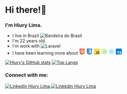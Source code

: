 # Hi there!👋

### I'm Hiury Lima.

- I live in Brazil <img src="https://user-images.githubusercontent.com/69491885/139614755-ff952115-89e5-4ff7-a687-32ccafc7a295.png" alt="Bandeira do Brasil" height="20" width="20"/>
- I'm 22 years old.
- I'm work with <img src="https://cdn.jsdelivr.net/gh/devicons/devicon/icons/laravel/laravel-plain.svg" alt="Laravel" height="20" width="20" />
- I have been learning more about <img src="https://raw.githubusercontent.com/devicons/devicon/master/icons/html5/html5-original.svg" alt="HTML5" height="20" width="20" style="max-width:100%;"> <img src="https://raw.githubusercontent.com/devicons/devicon/master/icons/css3/css3-original.svg" alt="CSS3" height="20" width="20" style="max-width:100%;"> <img src="https://raw.githubusercontent.com/devicons/devicon/master/icons/javascript/javascript-original.svg" alt="JavaScript" height="20" width="20" style="max-width:100%;"> <img src="https://raw.githubusercontent.com/devicons/devicon/master/icons/nodejs/nodejs-original.svg" alt="NodeJS" height="20" width="20" style="max-width:100%;"> <img src="https://raw.githubusercontent.com/devicons/devicon/master/icons/react/react-original.svg" alt="React" height="20" width="20" style="max-width:100%;"> <img src="https://raw.githubusercontent.com/devicons/devicon/master/icons/typescript/typescript-original.svg" alt="TypeScript" height="20" width="20" style="max-width:100%;">

[![Hiury's GitHub stats](https://github-readme-stats.vercel.app/api?username=DevHiuryLima&count_private=true&show_icons=true&theme=dark)](https://github.com/DevHiuryLima/github-readme-stats) [![Top Langs](https://github-readme-stats.vercel.app/api/top-langs/?username=DevHiuryLima&theme=dark&layout=compact&)](https://github.com/DevHiuryLima/github-readme-stats)

### Connect with me:
<a align="center" href="https://linkedin.com/in/hiury-lima-67b479203" target="_blank">
  <img align="center" src="https://cdn.jsdelivr.net/npm/simple-icons@3.0.1/icons/linkedin.svg" alt="Linkedin Hiury Lima" height="30" width="40" style="max-width:100%;">
</a>
<a align="center" href="https://www.instagram.com/devhiurylima/" target="_blank">
  <img align="center" src="https://cdn.jsdelivr.net/npm/simple-icons@3.0.1/icons/instagram.svg" alt="Linkedin Hiury Lima" height="30" width="40" style="max-width:100%;">
</a>
